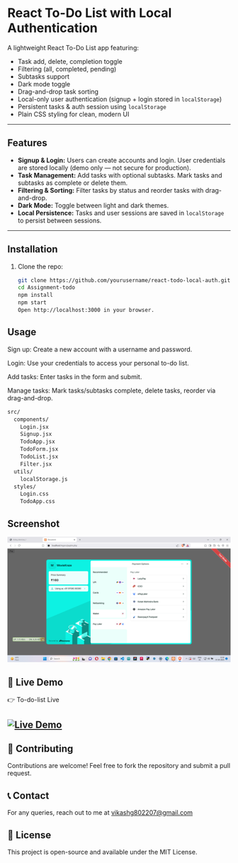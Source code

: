 # React To-Do List with Local Authentication

A lightweight React To-Do List app featuring:

- Task add, delete, completion toggle
- Filtering (all, completed, pending)
- Subtasks support
- Dark mode toggle
- Drag-and-drop task sorting
- Local-only user authentication (signup + login stored in `localStorage`)
- Persistent tasks & auth session using `localStorage`
- Plain CSS styling for clean, modern UI

---

## Features

- **Signup & Login:** Users can create accounts and login. User credentials are stored locally (demo only — not secure for production).
- **Task Management:** Add tasks with optional subtasks. Mark tasks and subtasks as complete or delete them.
- **Filtering & Sorting:** Filter tasks by status and reorder tasks with drag-and-drop.
- **Dark Mode:** Toggle between light and dark themes.
- **Local Persistence:** Tasks and user sessions are saved in `localStorage` to persist between sessions.

---

## Installation

1. Clone the repo:

   ```bash
   git clone https://github.com/yourusername/react-todo-local-auth.git
   cd Assignment-todo
   npm install
   npm start
   Open http://localhost:3000 in your browser.
   ```
## Usage
Sign up: Create a new account with a username and password.

Login: Use your credentials to access your personal to-do list.

Add tasks: Enter tasks in the form and submit.

Manage tasks: Mark tasks/subtasks complete, delete tasks, reorder via drag-and-drop.
```bash
src/
  components/
    Login.jsx
    Signup.jsx
    TodoApp.jsx
    TodoForm.jsx
    TodoList.jsx
    Filter.jsx
  utils/
    localStorage.js
  styles/
    Login.css
    TodoApp.css
```
## Screenshot
![Alt text](https://github.com/vik802207/Ticket_Booking/blob/main/image/Screenshot%20(332).png?raw=true)

## 🔗 Live Demo
👉 To-do-list Live
## [![Live Demo](https://img.shields.io/badge/Live-Demo-brightgreen?style=for-the-badge)](https://todolistassignmentcelebal.netlify.app/)


## 🤝 Contributing

Contributions are welcome! Feel free to fork the repository and submit a pull request.

## 📞 Contact

For any queries, reach out to me at vikashg802207@gmail.com
## 📜 License

This project is open-source and available under the MIT License.






